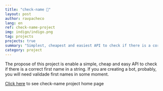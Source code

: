 ```yaml
---
title: "check-name 📛"
layout: post
author: ravpacheco
lang: en
ref: check-name-project
img: indigo/indigo.png
tag: projects
projects: true
summary: "Simplest, cheapest and easiest API to check if there is a correct first name in a string"
category: project
---
```


The propose of this project is enable a simple, cheap and easy API to check if there is a correct first name in a string. If you are creating a bot, probably, you will need validade first names in some moment.

[Click here](https://github.com/ravpacheco/check-name/) to see check-name project home page